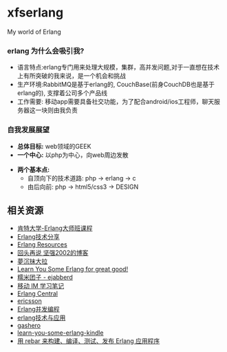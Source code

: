 # xfserlang
My world of Erlang

### erlang 为什么会吸引我?
* 语言特点:erlang专门用来处理大规模，集群，高并发问题,对于一直想在技术上有所突破的我来说，是一个机会和挑战
* 生产环境:RabbitMQ是基于erlang的, CouchBase(前身CouchDB也是基于erlang的), 支撑着公司多个产品线
* 工作需要: 移动app需要具备社交功能，为了配合android/ios工程师，聊天服务器这一块则由我负责

### 自我发展展望
* **总体目标:** web领域的GEEK
* **一个中心:** 以php为中心，向web周边发散
+ **两个基本点:**
    - 自顶向下的技术道路: php -> erlang -> c
    - 由后向前: php -> html5/css3 -> DESIGN

## 相关资源
* [肯特大学-Erlang大师班课程](http://www.cs.kent.ac.uk/ErlangMasterClasses/)
* [Erlang技术分享](http://www.kongqingquan.com/)
* [Erlang Resources](http://site.douban.com/204209/)
* [回头再说 坚强2002的博客](http://www.cnblogs.com/me-sa/)
* [夢沉抹大拉](http://blog.imaou.com/)
* [Learn You Some Erlang for great good!](http://learnyousomeerlang.com/)
* [糯米团子 - ejabberd](http://developerworks.github.io/)
* [移动 IM 学习笔记](https://ruby-china.org/topics/22530)
* [Erlang Central](https://erlangcentral.org/)
* [ericsson](http://www.ericsson.com/)
* [Erlang并发编程](http://svn.liancheng.info/cpie-cn/trunk/.build/html/index.html)
* [erlang技术与应用](http://blog.csdn.net/column/details/erlang.html)
* [gashero](http://gashero.yeax.com/?cat=6)
* [learn-you-some-erlang-kindle](https://github.com/igstan/learn-you-some-erlang-kindle)
* [用 rebar 来构建、编译、测试、发布 Erlang 应用程序](http://dhq.me/build-compile-eunit-release-erlang-application-with-rebar)
